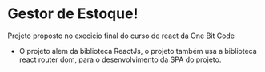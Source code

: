 # Gestor de Estoque!

Projeto proposto no execicio final do curso de react da One Bit Code

- O projeto alem da biblioteca ReactJs, o projeto também usa a biblioteca react router dom, para o desenvolvimento da SPA do projeto.

